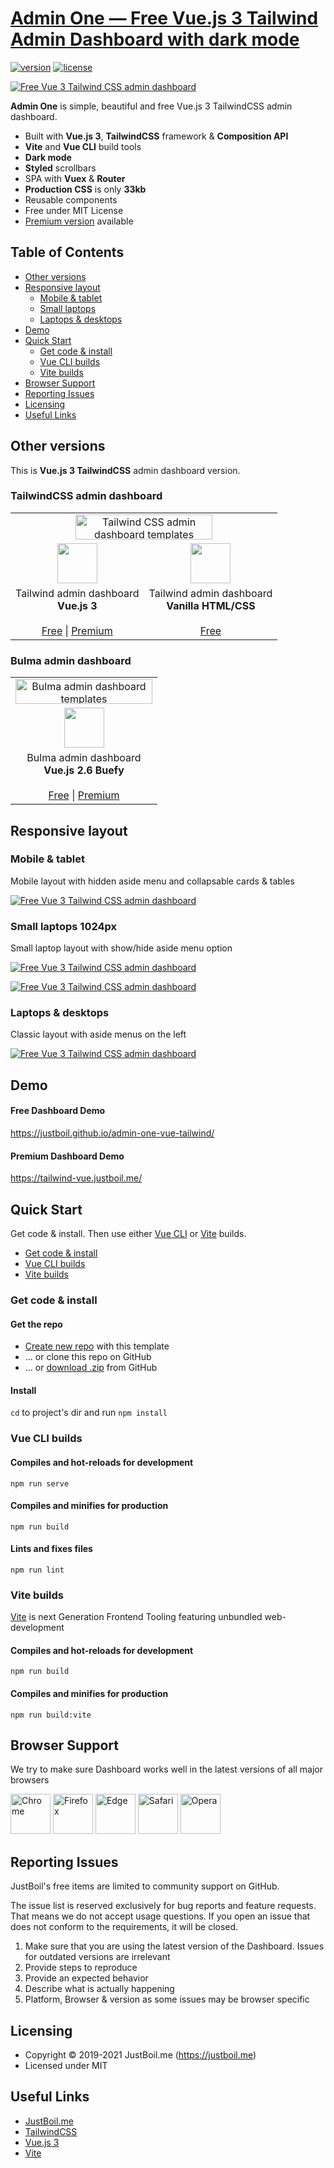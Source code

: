 # [Admin One &mdash; Free Vue.js 3 Tailwind Admin Dashboard with dark mode](https://justboil.me/tailwind-admin-templates/free-vue-dashboard/)

[![version](https://img.shields.io/github/v/release/justboil/admin-one-vue-tailwind?1.3.0)](https://justboil.me/tailwind-admin-templates/free-vue-dashboard/)  [![license](https://img.shields.io/badge/license-MIT-blue.svg)](https://justboil.me/tailwind-admin-templates/free-vue-dashboard/)

[![Free Vue 3 Tailwind CSS admin dashboard](https://justboil.me/images/one-v3/repository-tailwind-vue3-vite.png)](https://justboil.github.io/admin-one-vue-tailwind/)

**Admin One** is simple, beautiful and free Vue.js 3 TailwindCSS admin dashboard.

* Built with **Vue.js 3**, **TailwindCSS** framework & **Composition API** 
* **Vite** and **Vue CLI** build tools
* **Dark mode**
* **Styled** scrollbars
* SPA with **Vuex** & **Router**
* **Production CSS** is only **33kb**
* Reusable components
* Free under MIT License
* [Premium version](https://justboil.me/tailwind-admin-templates/vue-dashboard/) available

## Table of Contents

* [Other versions](#other-versions)
* [Responsive layout](#responsive-layout)
  * [Mobile & tablet](#mobile--tablet)
  * [Small laptops](#small-laptops-1024px)
  * [Laptops & desktops](#laptops--desktops)
* [Demo](#demo)
* [Quick Start](#quick-start)
  * [Get code & install](#get-code--install)
  * [Vue CLI builds](#vue-cli-builds)
  * [Vite builds](#vite-builds)
* [Browser Support](#browser-support)
* [Reporting Issues](#reporting-issues)
* [Licensing](#licensing)
* [Useful Links](#useful-links)

## Other versions

This is **Vue.js 3 TailwindCSS** admin dashboard version.

### TailwindCSS admin dashboard

<table>
    <tr>
        <td align="center" colspan="2"><a href="https://justboil.me/tailwind-admin-templates/"><img src="https://justboil.me/images/tailwind-gh-logo.png?v=2" width="219" height="40" alt="Tailwind CSS admin dashboard templates"></a></td>
    </tr>
    <tr>
        <td align="center"><a href="https://github.com/justboil/admin-one-vue-tailwind/" title="Free Vue.js 3 Tailwind CSS admin dashboard"><img src="https://justboil.me/svg/vuejs-3.svg" width="64" height="64"></a></td>        
        <td align="center"><a href="https://github.com/justboil/admin-one-tailwind/" title="Free Tailwind CSS admin dashboard HTML"><img src="https://justboil.me/svg/language-html5.svg" width="64" height="64"></a></td>
    </tr>
    <tr>
        <td align="center">Tailwind admin dashboard<br/><b>Vue.js 3</b><br/><br/><a href="https://github.com/justboil/admin-one-vue-tailwind" title="Free Vue.js 3 Tailwind CSS admin dashboard">Free</a> | <a href="https://justboil.me/tailwind-admin-templates/vue-dashboard/" title="Vue.js 3 Tailwind CSS admin dashboard">Premium</a></td>
        <td align="center">Tailwind admin dashboard<br/><b>Vanilla HTML/CSS</b><br/><br/><a href="https://github.com/justboil/admin-one-tailwind" title="Free Tailwind admin dashboard HTML CSS">Free</a></td>
    </tr>
</table>

### Bulma admin dashboard

<table>
    <tr>
        <td align="center" colspan="2"><a href="https://justboil.me/bulma-admin-template/"><img src="https://justboil.me/images/bulma-gh-logo.png" width="219" height="40" alt="Bulma admin dashboard templates"></a></td>
    </tr>
    <tr>
        <td align="center"><a href="https://github.com/vikdiesel/admin-one-vue-bulma-dashboard" title="Free Vue.js 2 Bulma Buefy admin dashboard"><img src="https://justboil.me/svg/vuejs-2.svg" width="64" height="64"></a></td>
    </tr>
    <tr>
        <td align="center">Bulma admin dashboard<br/><b>Vue.js 2.6 Buefy</b><br/><br/><a href="https://github.com/vikdiesel/admin-one-vue-bulma-dashboard" title="Free Bulma Vue.js 2.6 Buefy admin dashboard">Free</a>  | <a href="https://justboil.me/bulma-admin-template/one/" title="Bulma Vue.js 2.6 Buefy admin dashboard">Premium</a></td>
    </tr>
</table>

## Responsive layout

### Mobile & tablet

Mobile layout with hidden aside menu and collapsable cards & tables

[![Free Vue 3 Tailwind CSS admin dashboard](https://justboil.me/images/one-tailwind/repository-preview-m-hi-res.png?v=1.3)](https://justboil.github.io/admin-one-vue-tailwind/)

### Small laptops 1024px

Small laptop layout with show/hide aside menu option

[![Free Vue 3 Tailwind CSS admin dashboard](https://justboil.me/images/one-tailwind/repository-preview-1024.png?v=1.3)](https://justboil.github.io/admin-one-vue-tailwind/)

[![Free Vue 3 Tailwind CSS admin dashboard](https://justboil.me/images/one-tailwind/repository-preview-1024-menu.png?v=1.3)](https://justboil.github.io/admin-one-vue-tailwind/)

### Laptops & desktops

Classic layout with aside menus on the left

[![Free Vue 3 Tailwind CSS admin dashboard](https://justboil.me/images/one-tailwind/repository-preview-no-libs.png?v=1.3)](https://justboil.github.io/admin-one-vue-tailwind/)

## Demo

#### Free Dashboard Demo

https://justboil.github.io/admin-one-vue-tailwind/

#### Premium Dashboard Demo

https://tailwind-vue.justboil.me/

## Quick Start

Get code & install. Then use either [Vue CLI](#vue-cli-builds) or [Vite](#vite-builds) builds.

* [Get code & install](#get-code--install)
* [Vue CLI builds](#vue-cli-builds)
* [Vite builds](#vite-builds)

### Get code & install

#### Get the repo

* [Create new repo](https://github.com/justboil/admin-one-vue-tailwind/generate) with this template
* &hellip; or clone this repo on GitHub
* &hellip; or [download .zip](https://github.com/justboil/admin-one-vue-tailwind/archive/master.zip) from GitHub

#### Install

`cd` to project's dir and run `npm install`

### Vue CLI builds

#### Compiles and hot-reloads for development
```
npm run serve
```

#### Compiles and minifies for production
```
npm run build
```

#### Lints and fixes files
```
npm run lint
```

### Vite builds

[Vite](https://vitejs.dev) is next Generation Frontend Tooling featuring unbundled web-development

#### Compiles and hot-reloads for development
```
npm run build
```

#### Compiles and minifies for production
```
npm run build:vite
```

## Browser Support

We try to make sure Dashboard works well in the latest versions of all major browsers

<img src="https://justboil.me/images/browsers-svg/chrome.svg" width="64" height="64" alt="Chrome"> <img src="https://justboil.me/images/browsers-svg/firefox.svg" width="64" height="64" alt="Firefox"> <img src="https://justboil.me/images/browsers-svg/edge.svg" width="64" height="64" alt="Edge"> <img src="https://justboil.me/images/browsers-svg/safari.svg" width="64" height="64" alt="Safari"> <img src="https://justboil.me/images/browsers-svg/opera.svg" width="64" height="64" alt="Opera">

## Reporting Issues

JustBoil's free items are limited to community support on GitHub.

The issue list is reserved exclusively for bug reports and feature requests. That means we do not accept usage questions. If you open an issue that does not conform to the requirements, it will be closed.

1. Make sure that you are using the latest version of the Dashboard. Issues for outdated versions are irrelevant
2. Provide steps to reproduce
3. Provide an expected behavior
4. Describe what is actually happening
5. Platform, Browser & version as some issues may be browser specific

## Licensing

- Copyright &copy; 2019-2021 JustBoil.me (https://justboil.me)
- Licensed under MIT

## Useful Links

- [JustBoil.me](https://justboil.me/)
- [TailwindCSS](https://tailwindcss.com/)
- [Vue.js 3](https://v3.vuejs.org/)
- [Vite](https://vitejs.dev)
